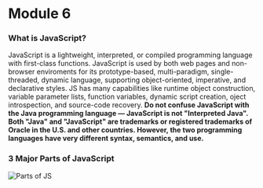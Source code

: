 
# Module 6


### What is JavaScript?

JavaScript is a lightweight, interpreted, or compiled programming language with first-class functions.
    JavaScript is used by both web pages and non-browser enviroments for its prototype-based, multi-paradigm, single-threaded, dynamic language, supporting object-oriented, imperative, and declarative styles.
        JS has many capabilities like runtime object construction, variable parameter lists, function variables, dynamic script creation, oject introspection, and source-code recovery.
    **Do not confuse JavaScript with the Java programming language — JavaScript is not "Interpreted Java". Both "Java" and "JavaScript" are trademarks or registered trademarks of Oracle in the U.S. and other countries. However, the two programming languages have very different syntax, semantics, and use.** 

### 3 Major Parts of JavaScript

![Parts of JS](https://cdn.discordapp.com/attachments/1072590442471890954/1075226216233181275/image.png)